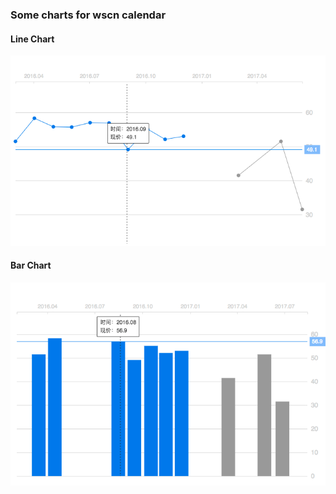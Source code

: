 ### Some charts for wscn calendar

#### Line Chart
![line chart](./example/line.png)


#### Bar Chart
![bar chart](./example/bar.png)
